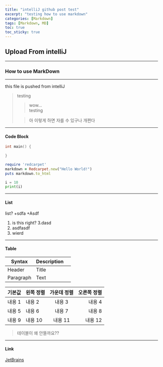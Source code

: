 ```yaml
---
title: "intelliJ github post test"
excerpt: "testing how to use markdown"
categories: [Markdown]
tags: [Markdown, MD]
toc: true
toc_sticky: true
---
```


## Upload From intelliJ
***
### How to use MarkDown
***
this file is pushed from intelliJ
>testing
> >wow...</br>
> >testing
> 
> >아 이렇게 하면 자를 수 있구나 개쩐다

***

#### Code Block
```cpp
int main() {
  
}
```



```ruby
require 'redcarpet'
markdown = Redcarpet.new("Hello World!")
puts markdown.to_html
```

~~~python
i = 10
print(i)
~~~

***
#### List
list?
+sdfa
+Asdf

1. is this right?
3.dasd
2. asdfasdf
3. wierd

***
#### Table
| Syntax    |Description|     |
|-----------|---|-----|
| Header    | Title     |     |
| Paragraph | Text      |     |

|기본값|왼쪽 정렬|가운데 정렬|오른쪽 정렬|
|---|:---|:---:|---:|
|내용 1|내용 2|내용 3|내용 4|
|내용 5|내용 6|내용 7|내용 8|
|내용 9|내용 10|내용 11|내용 12|


> 테이블이 왜 안뜰까요??

***
#### Link
[JetBrains](https://www.jetbrains.com)
